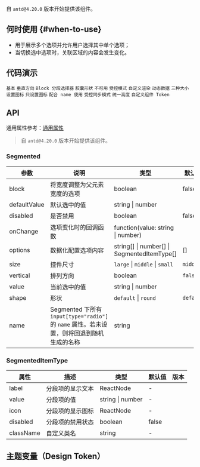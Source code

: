 
自 `antd@4.20.0` 版本开始提供该组件。

## 何时使用 {#when-to-use}

- 用于展示多个选项并允许用户选择其中单个选项；
- 当切换选中选项时，关联区域的内容会发生变化。

## 代码演示

<!-- prettier-ignore -->
<code src="./demo/basic.tsx">基本</code>
<code src="./demo/vertical.tsx" version="5.21.0">垂直方向</code>
<code src="./demo/block.tsx">Block 分段选择器</code>
<code src="./demo/shape.tsx" version="5.24.0">胶囊形状</code>
<code src="./demo/disabled.tsx">不可用</code>
<code src="./demo/controlled.tsx">受控模式</code>
<code src="./demo/custom.tsx">自定义渲染</code>
<code src="./demo/dynamic.tsx">动态数据</code>
<code src="./demo/size.tsx">三种大小</code>
<code src="./demo/with-icon.tsx">设置图标</code>
<code src="./demo/icon-only.tsx">只设置图标</code>
<code src="./demo/with-name.tsx" version="5.23.0">配合 name 使用</code>
<code src="./demo/controlled-two.tsx" debug>受控同步模式</code>
<code src="./demo/size-consistent.tsx" debug>统一高度</code>
<code src="./demo/componentToken.tsx" debug>自定义组件 Token</code>

## API

通用属性参考：[通用属性](/docs/react/common-props)

> 自 `antd@4.20.0` 版本开始提供该组件。

### Segmented

| 参数 | 说明 | 类型 | 默认值 | 版本 |
| --- | --- | --- | --- | --- |
| block | 将宽度调整为父元素宽度的选项 | boolean | false |  |
| defaultValue | 默认选中的值 | string \| number |  |  |
| disabled | 是否禁用 | boolean | false |  |
| onChange | 选项变化时的回调函数 | function(value: string \| number) |  |  |
| options | 数据化配置选项内容 | string\[] \| number\[] \| SegmentedItemType\[] | [] |  |
| size | 控件尺寸 | `large` \| `middle` \| `small` | `middle` |  |
| vertical | 排列方向 | boolean | `false` | 5.21.0 |
| value | 当前选中的值 | string \| number |  |  |
| shape | 形状 | `default` \| `round` | `default` | 5.24.0 |
| name | Segmented 下所有 `input[type="radio"]` 的 `name` 属性。若未设置，则将回退到随机生成的名称 | string |  | 5.23.0 |

### SegmentedItemType

| 属性      | 描述             | 类型             | 默认值 | 版本 |
| --------- | ---------------- | ---------------- | ------ | ---- |
| label     | 分段项的显示文本 | ReactNode        | -      |      |
| value     | 分段项的值       | string \| number | -      |      |
| icon      | 分段项的显示图标 | ReactNode        | -      |      |
| disabled  | 分段项的禁用状态 | boolean          | false  |      |
| className | 自定义类名       | string           | -      |      |

## 主题变量（Design Token）

<ComponentTokenTable component="Segmented"></ComponentTokenTable>
